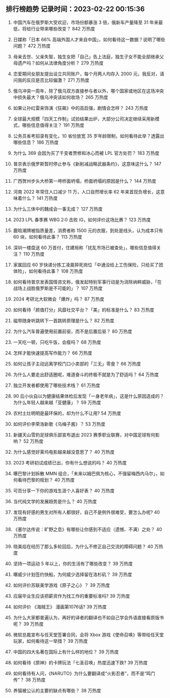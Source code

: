 
## 排行榜趋势 记录时间：2023-02-22 00:15:36
  
  1. 中国汽车在俄罗斯大受欢迎，市场份额暴涨 3 倍，俄新车产量降至 31 年来最低，将给行业带来哪些改变？ 842 万热度
    
  2. 日媒称「日本 66% 高端外国人才来自中国」，如何看待这一数据？说明了哪些问题？ 472 万热度
    
  3. 母亲去世、父亲失智，独生女把「自己」告上法庭，独生子女不能全部继承父母遗产吗？如何从法律角度分析？ 279 万热度
    
  4. 恋爱期间女朋友提出设立共同账户，每个月两人均存入 2000 元，我反对，请问我的反应是否比较偏激？ 271 万热度
    
  5. 俄乌冲突一周年，除了俄乌双方直接参与者以外，哪个国家或地区在这场冲突中损失最大？俄乌冲突该如何收场？ 265 万热度
    
  6. 如果让孙红雷来饰演《狂飙》中的高启强，剧情会怎样？ 243 万热度
    
  7. 全球最大规模「四天工作制」试验结果出炉，大部分公司决定继续采用新模式，哪些信息值得关注？ 191 万热度
    
  8. 公务员省考招录有变化，10 省份放宽 35 岁年龄限制，如何看待此举？透露出哪些信息？ 186 万热度
    
  9. 为什么 369 会因为买了千变者贾修和冰心而被 LPL 官方处罚？ 183 万热度
    
  10. 普京表示俄罗斯暂时停止参与《新削减战略武器条约》，这意味这什么？ 147 万热度
    
  11. 广西贺州步头大桥第一垮桥面坍塌，桥面坍塌的原因是什么？ 144 万热度
    
  12. 河南 2022 年常住人口减少 11 万，人口自然增长率 62 年来首现负增长，这意味着什么？ 141 万热度
    
  13. 为什么三体中的魏成会一事无成？ 127 万热度
    
  14. 2023 LPL 春季赛 WBG 2:0 击败 iG，如何评价这场比赛？ 123 万热度
    
  15. 鹿晗潮牌被指质量差，消费者称 1500 元的衣服，到处是线头，认为成本只有 60 块，如何看待此事？ 113 万热度
    
  16. 深圳一楼盘送 60 万首付，住建局称「扰乱市场已被查处」，哪些信息值得关注？ 110 万热度
    
  17. 家属回应 60 岁快递分拣工凌晨猝死岗位「中通没给上工伤保险，只给买了团体险」，如何看待此事？ 108 万热度
    
  18. 如何看待普京发表国情咨文称，俄发起特别军事行动是为消除纳粹威胁，「在战场上战胜俄罗斯是不可能的」？ 107 万热度
    
  19. 2024 考研北大软微会「爆炸」吗？ 87 万热度
    
  20. 如何看待「颜值打分」风靡社交平台？「美」的标准是什么？ 83 万热度
    
  21. 磁带随身听跳转下一首跳转原理是什么？ 82 万热度
    
  22. 为什么汽车普遍使用前置前驱，而不是后置后驱？ 80 万热度
    
  23. 一天吃一顿，只吃午饭，会瘦吗？ 68 万热度
    
  24. 怎样才能快速提高写作能力？ 66 万热度
    
  25. 如何让孩子主动远离学校门口小卖部的「三无」零食？ 66 万热度
    
  26. 为什么人要走出舒适圈呢，难道奋斗的终极不就是为了舒适吗？ 64 万热度
    
  27. 独立开发者都使用了哪些技术栈？ 61 万热度
    
  28. 90 后小伙自以为健康结果体检后发现「一身老年病」，这是什么原因造成的？为什么年轻人越来越「亚健康」？ 59 万热度
    
  29. 农村土灶明明是最环保的，却为什么不让用? 54 万热度
    
  30. 如何评价李荣浩新歌《乌梅子酱》？ 53 万热度
    
  31. 新疆天山雪豹足球俱乐部宣布退出 2023 赛季职业联赛，对中国足球有何影响？ 52 万热度
    
  32. 为什么感觉好莱坞电影越来越没意思了？ 40 万热度
    
  33. 2023 考研初试成绩已出，你有什么想说的吗？ 40 万热度
    
  34. 曝巴黎计划拆散 MMN 组合，「未来以姆巴佩为核心，不强留梅西内马尔」，如何看待巴黎的规划？ 40 万热度
    
  35. 可否分享一下你的游戏生涯个人喜好表？ 40 万热度
    
  36. 当代纯文学的发展趋势是什么？ 40 万热度
    
  37. 发现有好感的男生对所有人都很好，自己不是例外很难受，要怎么办呢? 40 万热度
    
  38. 《塞尔达传说：旷野之息》有哪些让你感到不适应（遗憾、不满）之处？ 40 万热度
    
  39. 晓美焰在经历了那么多轮回后，为什么不修正自己交流的障碍问题？ 40 万热度
    
  40. 坚持一项运动 5 年以上，你的生活有了哪些改变？ 39 万热度
    
  41. 曝威少计划签约快船，为何威少选择留在洛杉矶？ 39 万热度
    
  42. 如何评价苏联美学游戏《原子之心》？ 39 万热度
    
  43. 应届毕业生应该把薪资作为找工作的重要标准吗? 39 万热度
    
  44. 如何评价 《海贼王》 漫画第1076话? 39 万热度
    
  45. 为什么大家都普遍认为，再好的译者的翻译也不如自己学会外语直接看原版书呢？ 39 万热度
    
  46. 微软总裁宣布与任天堂签署合同，会将 Xbox 游戏《使命召唤》等带给任天堂玩家，如何看待这一举措？ 39 万热度
    
  47. 中国的四大名著在国际上有什么样的地位？ 39 万热度
    
  48. 如何看待《原神》的卡牌玩法「七圣召唤」热度迅速下跌? 39 万热度
    
  49. 如何看待有人问，《NARUTO》为什么要翻译成“火影忍者”，而不是“鸣门传”？ 38 万热度
    
  50. 养猫被公认的主要的缺点有哪些？ 38 万热度
    